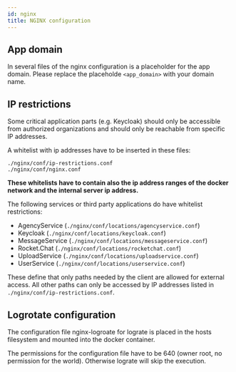 ```yaml
---
id: nginx
title: NGINX configuration
---
```


## App domain

In several files of the nginx configuration is a placeholder for the app domain. Please replace the placeholde `<app_domain>` with your domain name.

## IP restrictions

Some critical application parts (e.g. Keycloak) should only be accessible from authorized organizations and should only be reachable from specific IP addresses.

A whitelist with ip addresses have to be inserted in these files:

`./nginx/conf/ip-restrictions.conf` \
`./nginx/conf/nginx.conf`

__These whitelists have to contain also the ip address ranges of the docker network and the internal server ip address.__

The following services or third party applications do have whitelist restrictions:
- AgencyService (`./nginx/conf/locations/agencyservice.conf`)
- Keycloak (`./nginx/conf/locations/keycloak.conf`)
- MessageService (`./nginx/conf/locations/messageservice.conf`)
- Rocket.Chat (`./nginx/conf/locations/rocketchat.conf`)
- UploadService (`./nginx/conf/locations/uploadservice.conf`)
- UserService (`./nginx/conf/locations/userservice.conf`)

These define that only paths needed by the client are allowed for external access. All other paths can only be accessed by IP addresses listed in `./nginx/conf/ip-restrictions.conf`.

## Logrotate configuration

The configuration file nginx-logroate for lograte is placed in the hosts filesystem and mounted into the docker container.

The permissions for the configuration file have to be 640 (owner root, no permission for the world). Otherwise lograte will skip the execution.
